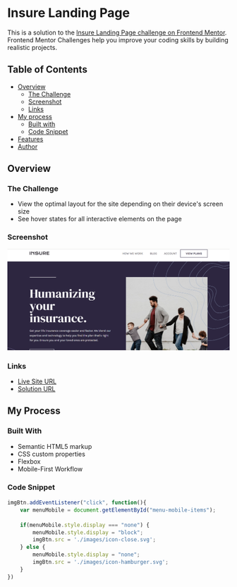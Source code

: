 # Insure Landing Page 

This is a solution to the [Insure Landing Page challenge on Frontend Mentor](https://www.frontendmentor.io/challenges/insure-landing-page-uTU68JV8). Frontend Mentor Challenges help you improve your coding skills by building realistic projects.

## Table of Contents

- [Overview](#overview)
  - [The Challenge](#the-challenge)
  - [Screenshot](#screenshot)
  - [Links](#links)
- [My process](#my-process)
  - [Built with](#built-with)
  - [Code Snippet](#code-snippet)
- [Features](#features)
- [Author](#author)

## Overview

### The Challenge

- View the optimal layout for the site depending on their device's screen size
- See hover states for all interactive elements on the page

### Screenshot

![](./preview.png)

### Links

- [Live Site URL]()
- [Solution URL](https://github.com/aniru-dh21/Insure-Landing-Page)

## My Process

### Built With

- Semantic HTML5 markup
- CSS custom properties
- Flexbox
- Mobile-First Workflow

### Code Snippet

```js
imgBtn.addEventListener("click", function(){
    var menuMobile = document.getElementById("menu-mobile-items");

    if(menuMobile.style.display === "none") {
        menuMobile.style.display = "block";
        imgBtn.src = './images/icon-close.svg';
    } else {
        menuMobile.style.display = "none";
        imgBtn.src = './images/icon-hamburger.svg';
    }
})
```
